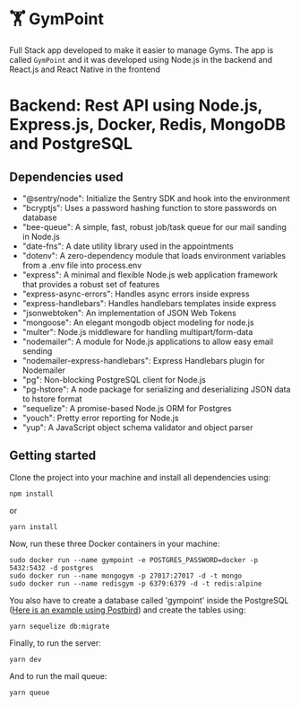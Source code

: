 # 🏋️ GymPoint

Full Stack app developed to make it easier to manage Gyms. The app is called `GymPoint` and it was developed using Node.js in the backend and React.js and React Native in the frontend

# Backend: Rest API using Node.js, Express.js, Docker, Redis, MongoDB and PostgreSQL

## Dependencies used

* "@sentry/node": Initialize the Sentry SDK and hook into the environment
* "bcryptjs": Uses a password hashing function to store passwords on database
* "bee-queue": A simple, fast, robust job/task queue for our mail sanding in Node.js
* "date-fns": A date utility library used in the appointments
* "dotenv": A zero-dependency module that loads environment variables from a .env file into process.env
* "express": A minimal and flexible Node.js web application framework that provides a robust set of features
* "express-async-errors": Handles async errors inside express
* "express-handlebars": Handles handlebars templates inside express
* "jsonwebtoken": An implementation of JSON Web Tokens
* "mongoose": An elegant mongodb object modeling for node.js
* "multer": Node.js middleware for handling multipart/form-data
* "nodemailer": A module for Node.js applications to allow easy email sending
* "nodemailer-express-handlebars": Express Handlebars plugin for Nodemailer
* "pg": Non-blocking PostgreSQL client for Node.js
* "pg-hstore": A node package for serializing and deserializing JSON data to hstore format
* "sequelize": A promise-based Node.js ORM for Postgres
* "youch": Pretty error reporting for Node.js
* "yup": A JavaScript object schema validator and object parser

## Getting started
Clone the project into your machine and install all dependencies using:
```console
npm install
```
or
```console
yarn install
```

Now, run these three Docker containers in your machine:
```console
sudo docker run --name gympoint -e POSTGRES_PASSWORD=docker -p 5432:5432 -d postgres
sudo docker run --name mongogym -p 27017:27017 -d -t mongo
sudo docker run --name redisgym -p 6379:6379 -d -t redis:alpine
```

You also have to create a database called 'gympoint' inside the PostgreSQL ([Here is an example using Postbird](https://matheus-beck.github.io/blog/docker/postgresql/postbird/sequelize/2019/09/11/configuring-postgres-docker-postbird-sequelize.html)) and create the tables using:
```console
yarn sequelize db:migrate
```

Finally, to run the server: 

```console
yarn dev
```

And to run the mail queue:

```console
yarn queue
```
